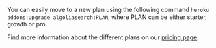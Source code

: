 You can easily move to a new plan using the following command `heroku addons:upgrade algoliasearch:PLAN`, where PLAN can be either starter, growth or pro.

Find more information about the different plans on our [pricing page](https://www.algolia.com/pricing).